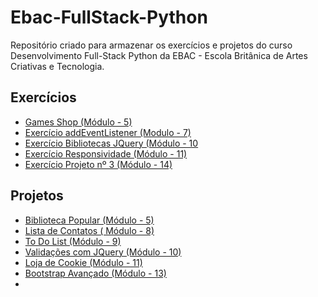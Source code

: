 # Ebac-FullStack-Python
Repositório criado para armazenar os exercícios e projetos do curso Desenvolvimento Full-Stack Python da EBAC - Escola Britânica de Artes Criativas e Tecnologia.


## Exercícios

* [Games Shop (Módulo - 5) ](https://github.com/Yaguera/Ebac-modulo-5GAMESSHOP)
* [Exercício addEventListener (Modulo - 7)](https://github.com/Yaguera/addEventListenerTESTE)
* [Exercício Bibliotecas JQuery (Módulo - 10](https://github.com/Yaguera/Modulo10-EBAC)
* [Exercício Responsividade (Módulo - 11)](https://github.com/Yaguera/modulo-11-aulas-)
* [Exercício Projeto nº 3 (Módulo - 14)](https://github.com/Yaguera/Ebac-FullStack-Python/tree/projeto3-exercicio)


## Projetos

  * [Biblioteca Popular (Módulo - 5)](https://github.com/Yaguera/Atividade_Modulo-5)
  * [Lista de Contatos ( Módulo - 8)](https://github.com/Yaguera/Modulo8-ListaContatos)
  * [To Do List (Módulo - 9)](https://github.com/Yaguera/todolistVercel)
  * [Validações com JQuery (Módulo - 10)](https://github.com/Yaguera/Exercicio-Modulo10) 
  * [Loja de Cookie (Módulo - 11)](https://github.com/Yaguera/Modulo11-Atividade)
  * [Bootstrap Avançado (Módulo - 13)](https://github.com/Yaguera/AtividadeBootstrap13)
  * 

  

